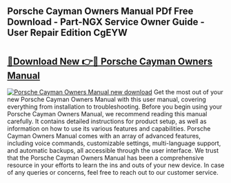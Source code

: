 ## Porsche Cayman Owners Manual PDf Free Download - Part-NGX Service Owner Guide - User Repair Edition CgEYW

# <h2><a href="http://cf13148.oget.top/?id=Porsche+Cayman+Owners+Manual">🔗Download New 👉🔴 Porsche Cayman Owners Manual</a></h2>

[![Porsche Cayman Owners Manual new download](https://i.imgur.com/5g1atiW.png)](http://cf13148.oget.top/?id=Porsche+Cayman+Owners+Manual)
Get the most out of your new Porsche Cayman Owners Manual with this user manual, covering everything from installation to troubleshooting. Before you begin using your Porsche Cayman Owners Manual, we recommend reading this manual carefully. It contains detailed instructions for product setup, as well as information on how to use its various features and capabilities. Porsche Cayman Owners Manual comes with an array of advanced features, including voice commands, customizable settings, multi-language support, and automatic backups, all accessible through the user interface. We trust that the Porsche Cayman Owners Manual has been a comprehensive resource in your efforts to learn the ins and outs of your new device. In case of any queries or concerns, feel free to reach out to our customer service.
